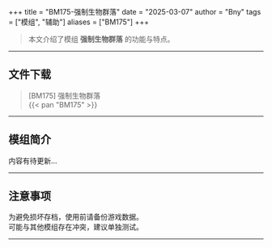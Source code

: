 +++
title = "BM175-强制生物群落"
date = "2025-03-07"
author = "Bny"
tags = ["模组", "辅助"]
aliases = ["BM175"]
+++

> 本文介绍了模组 **强制生物群落** 的功能与特点。

---

## 文件下载

> [BM175] 强制生物群落  
{{< pan "BM175" >}}  

---

## 模组简介

>  
内容有待更新...  

---

## 注意事项

>  
为避免损坏存档，使用前请备份游戏数据。  
可能与其他模组存在冲突，建议单独测试。  

---

